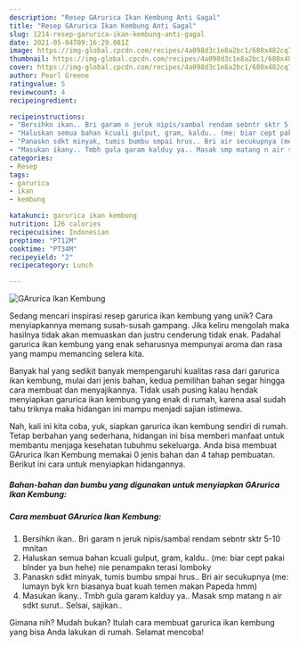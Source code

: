 ```yaml
---
description: "Resep GArurica Ikan Kembung Anti Gagal"
title: "Resep GArurica Ikan Kembung Anti Gagal"
slug: 1214-resep-garurica-ikan-kembung-anti-gagal
date: 2021-05-04T09:16:29.081Z
image: https://img-global.cpcdn.com/recipes/4a098d3c1e8a2bc1/680x482cq70/garurica-ikan-kembung-foto-resep-utama.jpg
thumbnail: https://img-global.cpcdn.com/recipes/4a098d3c1e8a2bc1/680x482cq70/garurica-ikan-kembung-foto-resep-utama.jpg
cover: https://img-global.cpcdn.com/recipes/4a098d3c1e8a2bc1/680x482cq70/garurica-ikan-kembung-foto-resep-utama.jpg
author: Pearl Greene
ratingvalue: 5
reviewcount: 4
recipeingredient:

recipeinstructions:
- "Bersihkn ikan.. Bri garam n jeruk nipis/sambal rendam sebntr sktr 5-10 mnitan"
- "Haluskan semua bahan kcuali gulput, gram, kaldu.. (me: biar cept pakai blnder ya bun hehe) nie penampakn terasi lomboky"
- "Panaskn sdkt minyak, tumis bumbu smpai hrus.. Bri air secukupnya (me: lumayn byk krn biasanya buat kuah temen makan Papeda hmm)"
- "Masukan ikany.. Tmbh gula garam kalduy ya.. Masak smp matang n air sdkt surut.. Selsai, sajikan.."
categories:
- Resep
tags:
- garurica
- ikan
- kembung

katakunci: garurica ikan kembung 
nutrition: 126 calories
recipecuisine: Indonesian
preptime: "PT12M"
cooktime: "PT34M"
recipeyield: "2"
recipecategory: Lunch

---
```



![GArurica Ikan Kembung](https://img-global.cpcdn.com/recipes/4a098d3c1e8a2bc1/680x482cq70/garurica-ikan-kembung-foto-resep-utama.jpg)

Sedang mencari inspirasi resep garurica ikan kembung yang unik? Cara menyiapkannya memang susah-susah gampang. Jika keliru mengolah maka hasilnya tidak akan memuaskan dan justru cenderung tidak enak. Padahal garurica ikan kembung yang enak seharusnya mempunyai aroma dan rasa yang mampu memancing selera kita.



Banyak hal yang sedikit banyak mempengaruhi kualitas rasa dari garurica ikan kembung, mulai dari jenis bahan, kedua pemilihan bahan segar hingga cara membuat dan menyajikannya. Tidak usah pusing kalau hendak menyiapkan garurica ikan kembung yang enak di rumah, karena asal sudah tahu triknya maka hidangan ini mampu menjadi sajian istimewa.


Nah, kali ini kita coba, yuk, siapkan garurica ikan kembung sendiri di rumah. Tetap berbahan yang sederhana, hidangan ini bisa memberi manfaat untuk membantu menjaga kesehatan tubuhmu sekeluarga. Anda bisa membuat GArurica Ikan Kembung memakai 0 jenis bahan dan 4 tahap pembuatan. Berikut ini cara untuk menyiapkan hidangannya.

<!--inarticleads1-->

##### Bahan-bahan dan bumbu yang digunakan untuk menyiapkan GArurica Ikan Kembung:





<!--inarticleads2-->

##### Cara membuat GArurica Ikan Kembung:

1. Bersihkn ikan.. Bri garam n jeruk nipis/sambal rendam sebntr sktr 5-10 mnitan
1. Haluskan semua bahan kcuali gulput, gram, kaldu.. (me: biar cept pakai blnder ya bun hehe) nie penampakn terasi lomboky
1. Panaskn sdkt minyak, tumis bumbu smpai hrus.. Bri air secukupnya (me: lumayn byk krn biasanya buat kuah temen makan Papeda hmm)
1. Masukan ikany.. Tmbh gula garam kalduy ya.. Masak smp matang n air sdkt surut.. Selsai, sajikan..




Gimana nih? Mudah bukan? Itulah cara membuat garurica ikan kembung yang bisa Anda lakukan di rumah. Selamat mencoba!
